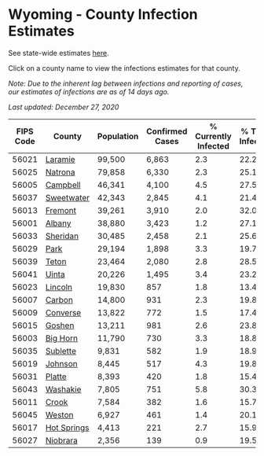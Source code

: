 # Wyoming - County Infection Estimates

See state-wide estimates [here](/infections/us-wy).

Click on a county name to view the infections estimates for that county.

*Note: Due to the inherent lag between infections and reporting of cases, our estimates of infections are as of 14 days ago.*

*Last updated: December 27, 2020*

|   FIPS Code |                     County |   Population |   Confirmed Cases |   % Currently Infected |   % Total Infected |
|-------------|----------------------------|--------------|-------------------|------------------------|--------------------|
|       56021 |         [Laramie](laramie) |       99,500 |             6,863 |                    2.3 |               22.2 |
|       56025 |         [Natrona](natrona) |       79,858 |             6,330 |                    2.3 |               25.1 |
|       56005 |       [Campbell](campbell) |       46,341 |             4,100 |                    4.5 |               27.5 |
|       56037 |   [Sweetwater](sweetwater) |       42,343 |             2,845 |                    4.1 |               21.4 |
|       56013 |         [Fremont](fremont) |       39,261 |             3,910 |                    2.0 |               32.0 |
|       56001 |           [Albany](albany) |       38,880 |             3,423 |                    1.2 |               27.1 |
|       56033 |       [Sheridan](sheridan) |       30,485 |             2,458 |                    2.1 |               25.6 |
|       56029 |               [Park](park) |       29,194 |             1,898 |                    3.3 |               19.7 |
|       56039 |             [Teton](teton) |       23,464 |             2,080 |                    2.8 |               28.5 |
|       56041 |             [Uinta](uinta) |       20,226 |             1,495 |                    3.4 |               23.2 |
|       56023 |         [Lincoln](lincoln) |       19,830 |               857 |                    1.8 |               13.4 |
|       56007 |           [Carbon](carbon) |       14,800 |               931 |                    2.3 |               19.8 |
|       56009 |       [Converse](converse) |       13,822 |               772 |                    1.5 |               17.4 |
|       56015 |           [Goshen](goshen) |       13,211 |               981 |                    2.6 |               23.8 |
|       56003 |       [Big Horn](big-horn) |       11,790 |               730 |                    3.3 |               18.8 |
|       56035 |       [Sublette](sublette) |        9,831 |               582 |                    1.9 |               18.9 |
|       56019 |         [Johnson](johnson) |        8,445 |               517 |                    4.3 |               19.8 |
|       56031 |           [Platte](platte) |        8,393 |               420 |                    1.8 |               15.4 |
|       56043 |       [Washakie](washakie) |        7,805 |               751 |                    5.8 |               30.3 |
|       56011 |             [Crook](crook) |        7,584 |               382 |                    1.6 |               15.7 |
|       56045 |           [Weston](weston) |        6,927 |               461 |                    1.4 |               20.1 |
|       56017 | [Hot Springs](hot-springs) |        4,413 |               221 |                    2.7 |               15.9 |
|       56027 |       [Niobrara](niobrara) |        2,356 |               139 |                    0.9 |               19.5 |